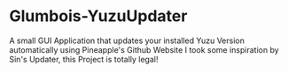 # Glumbois-YuzuUpdater
A small GUI Application that updates your installed Yuzu Version automatically using Pineapple's Github Website
I took some inspiration by Sin's Updater, this Project is totally legal!
